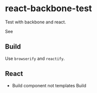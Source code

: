 # react-backbone-test
Test with backbone and react.

See
## Build
Use `browserify` and `reactify`.


## React

- Build component not templates
Build
